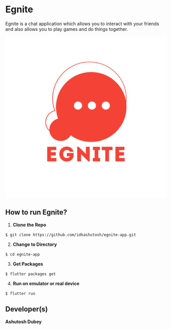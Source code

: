 # Egnite
Egnite is a chat application which allows you to interact with your friends and also allows you to play games and do things together.

<img src="assets/images/logo.png" width="1000"/> 


## How to run Egnite?
1. **Clone the Repo**
```
$ git clone https://github.com/idkashutosh/egnite-app.git
```

2. **Change to Directory**
```
$ cd egnite-app
```

3. **Get Packages**
```
$ flutter packages get
```

4. **Run on emulator or real device**
```
$ flutter run
```

## Developer(s)
**Ashutosh Dubey**